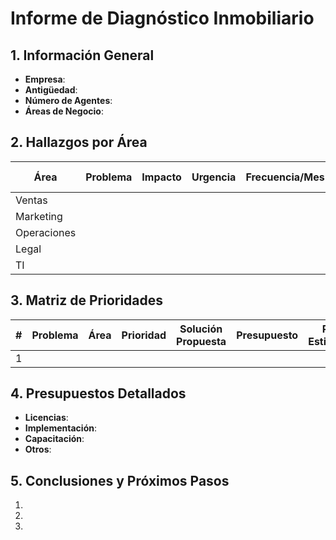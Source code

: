 # Informe de Diagnóstico Inmobiliario

## 1. Información General
- **Empresa**: 
- **Antigüedad**: 
- **Número de Agentes**: 
- **Áreas de Negocio**: 

## 2. Hallazgos por Área
| Área       | Problema                     | Impacto | Urgencia | Frecuencia/Mes | Costo Estimado |
|------------|------------------------------|---------|----------|----------------|----------------|
| Ventas     |                              |         |          |                |                |
| Marketing  |                              |         |          |                |                |
| Operaciones|                              |         |          |                |                |
| Legal      |                              |         |          |                |                |
| TI         |                              |         |          |                |                |

## 3. Matriz de Prioridades
| # | Problema                 | Área    | Prioridad | Solución Propuesta                            | Presupuesto | ROI Estimado |
|---|--------------------------|---------|-----------|-----------------------------------------------|-------------|--------------|
| 1 |                          |         |           |                                               |             |              |

## 4. Presupuestos Detallados
- **Licencias**: 
- **Implementación**: 
- **Capacitación**: 
- **Otros**: 

## 5. Conclusiones y Próximos Pasos
1. 
2. 
3. 

